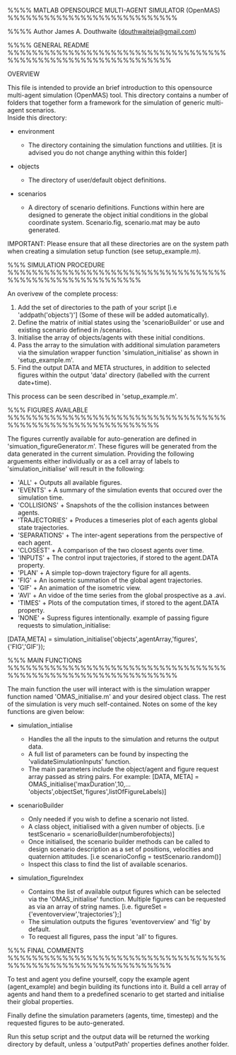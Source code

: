 %%%% MATLAB OPENSOURCE MULTI-AGENT SIMULATOR (OpenMAS) %%%%%%%%%%%%%%%%%%%%%%%%%%%%

%%%% Author James A. Douthwaite (douthwaiteja@gmail.com)

%%%% GENERAL README %%%%%%%%%%%%%%%%%%%%%%%%%%%%%%%%%%%%%%%%%%%%%%%%%%%%%%%%%%%%%%%

OVERVIEW

This file is intended to provide an brief introduction to this opensource multi-agent
simulation (OpenMAS) tool. This directory contains a number of folders that 
together form a framework for the simulation of generic multi-agent scenarios.  
Inside this directory:

- environment 
	+ The directory containing the simulation functions and utilities.
		[it is advised you do not change anything within this folder]

- objects   
	+ The directory of user/default object definitions.

- scenarios 
	+ A directory of scenario definitions. Functions within here are 
	  designed to generate the object initial conditions in the global
	  coordinate system. Scenario.fig, scenario.mat may be auto generated.

IMPORTANT: Please ensure that all these directories are on the system path when 
	   creating a simulation setup function (see setup_example.m).

%%% SIMULATION PROCEDURE %%%%%%%%%%%%%%%%%%%%%%%%%%%%%%%%%%%%%%%%%%%%%%%%%%%%%%%%%%

An overivew of the complete process:
1. Add the set of directories to the path of your script [i.e 'addpath('objects')'] 
	(Some of these will be added automatically).
2. Define the matrix of initial states using the 'scenarioBuilder' or use and existing 
		scenario defined in /scenarios.
3. Initialise the array of objects/agents with these initial conditions.
4. Pass the array to the simulation with additional simulation parameters via the
   simulation wrapper function 'simulation_initialise' as shown in 'setup_example.m'.
5. Find the output DATA and META structures, in addition to selected figures within 
   the output 'data' directory (labelled with the current date+time).

This process can be seen described in 'setup_example.m'.

%%% FIGURES AVAILABLE %%%%%%%%%%%%%%%%%%%%%%%%%%%%%%%%%%%%%%%%%%%%%%%%%%%%%%%%%%%%%

The figures currently available for auto-generation are defined in 
'simuation_figureGenerator.m'. These figures will be generated from the data generated
in the current simulation. Providing the following arguements either individually or 
as a cell array of labels to 'simulation_initialise' will result in the following:

- 'ALL' 			+ Outputs all available figures.
- 'EVENTS' 			+ A summary of the simulation events that occured over the 
					  simulation time.
- 'COLLISIONS'   	+ Snapshots of the the collision instances between agents.
- 'TRAJECTORIES' 	+ Produces a timeseries plot of each agents global state trajectories.
- 'SEPARATIONS'  	+ The inter-agent seperations from the perspective of each agent.
- 'CLOSEST'		 	+ A comparison of the two closest agents over time.
- 'INPUTS'			+ The control input trajectories, if stored to the agent.DATA property.
- 'PLAN'			+ A simple top-down trajectory figure for all agents.
- 'FIG'		 		+ An isometric summation of the global agent trajectories.
- 'GIF'				+ An animation of the isometric view.
- 'AVI'				+ An vidoe of the time series from the global prospective as a .avi.
- 'TIMES'			+ Plots of the computation times, if stored to the agent.DATA property.
- 'NONE'			+ Supress figures intentionally.
example of passing figure requests to simulation_initialise:

[DATA,META] = simulation_initialise('objects',agentArray,'figures',{'FIG','GIF'});

%%% MAIN FUNCTIONS %%%%%%%%%%%%%%%%%%%%%%%%%%%%%%%%%%%%%%%%%%%%%%%%%%%%%%%%%%%%%%%%

The main function the user will interact with is the simulation wrapper function
named 'OMAS_initialise.m' and your desired object class. The rest of the 
simulation is very much self-contained. Notes on some of the key functions are given
below:

- simulation_intialise 
	+ Handles the all the inputs to the simulation and returns 
		the output data.
	+ A full list of parameters can be found by inspecting the
		'validateSimulationInputs' function. 
	+ The main parameters include the object/agent and figure 
		request array passed as string pairs. For example:
		[DATA, META] = OMAS_initialise('maxDuration',10,...
				       'objects',objectSet,'figures',listOfFigureLabels)]	 

- scenarioBuilder 
	+ Only needed if you wish to define a scenario not listed.
	+ A class object, initialised with a given number of objects. 
		[i.e testScenario = scenarioBuilder(numberofobjects)]
	+ Once initialised, the scenario builder methods can be called to
		design scenario description as a set of positions, velocities 
		and quaternion attitudes.
		[i.e scenarioConfig = testScenario.random()]
	+ Inspect this class to find the list of available scenarios.

- simulation_figureIndex 
	+ Contains the list of available output figures which can be
		selected via the 'OMAS_initialise' function. Multiple
		figures can be requested as via an array of string names.
		[i.e. figureSet = {'eventoverview','trajectories'};]
	+ The simulation outputs the figures 'eventoverview' and 'fig' 
		by default.
	+ To request all figures, pass the input 'all' to figures.

%%% FINAL COMMENTS %%%%%%%%%%%%%%%%%%%%%%%%%%%%%%%%%%%%%%%%%%%%%%%%%%%%%%%%%%%%%%%

To test and agent you define yourself, copy the example agent (agent_example) and 
begin building its functions into it. Build a cell array of agents and hand them to
a predefined scenario to get started and initialise their global properties. 

Finally define the simulation parameters (agents, time, timestep) and the requested
figures to be auto-generated.

Run this setup script and the output data will be returned the working directory by
default, unless a 'outputPath' properties defines another folder.
